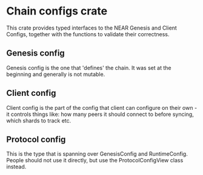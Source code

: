 # Chain configs crate

This crate provides typed interfaces to the NEAR Genesis and Client Configs, together with the functions to validate their correctness.

## Genesis config
Genesis config is the one that 'defines' the chain. It was set at the beginning and generally is not mutable. 

## Client config

Client config is the part of the config that client can configure on their own - it controls things like: how many peers it should connect to before syncing, which shards to track etc.

## Protocol config
This is the type that is spanning over GenesisConfig and RuntimeConfig. People should not use it directly, but use the ProtocolConfigView class instead.